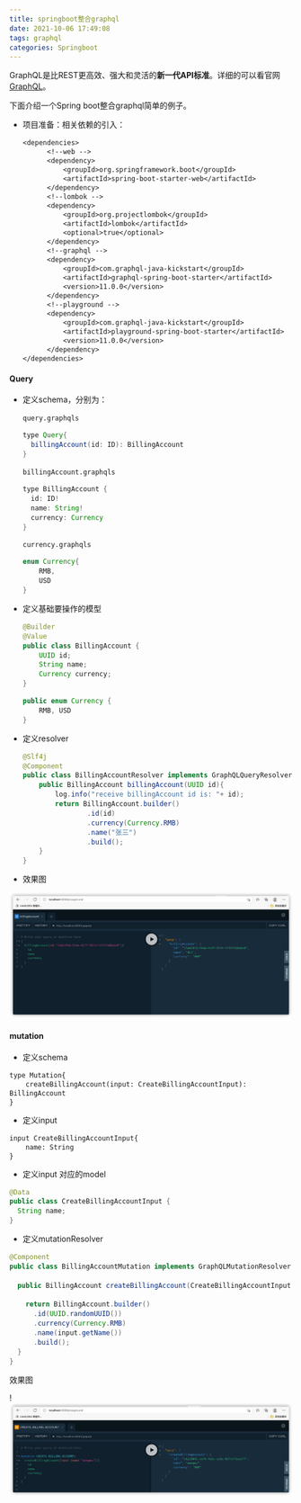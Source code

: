 ```yaml
---
title: springboot整合graphql
date: 2021-10-06 17:49:08
tags: graphql
categories: Springboot
---
```


 GraphQL是比REST更高效、强大和灵活的**新一代API标准**。详细的可以看官网[GraphQL](https://graphql.cn/)。

下面介绍一个Spring boot整合graphql简单的例子。

<!-- more -->

- 项目准备：相关依赖的引入：

  ```properties
  <dependencies>
  		<!--web -->
  		<dependency>
  			<groupId>org.springframework.boot</groupId>
  			<artifactId>spring-boot-starter-web</artifactId>
  		</dependency>
  		<!--lombok -->
  		<dependency>
  			<groupId>org.projectlombok</groupId>
  			<artifactId>lombok</artifactId>
  			<optional>true</optional>
  		</dependency>
  		<!--graphql -->
  		<dependency>
  			<groupId>com.graphql-java-kickstart</groupId>
  			<artifactId>graphql-spring-boot-starter</artifactId>
  			<version>11.0.0</version>
  		</dependency>
  		<!--playground -->
  		<dependency>
  			<groupId>com.graphql-java-kickstart</groupId>
  			<artifactId>playground-spring-boot-starter</artifactId>
  			<version>11.0.0</version>
  		</dependency>
  </dependencies>
  ```

#### Query

- 定义schema，分别为：

  `query.graphqls`

  ```java
  type Query{
    billingAccount(id: ID): BillingAccount
  }
  ```

  `billingAccount.graphqls`

  ```java
  type BillingAccount {
    id: ID!
    name: String!
    currency: Currency
  }
  ```

  `currency.graphqls`

  ```java
  enum Currency{
      RMB,
      USD
  }
  ```

- 定义基础要操作的模型

  ```java
  @Builder
  @Value
  public class BillingAccount {
      UUID id;
      String name;
      Currency currency;
  }
  ```

  ```java
  public enum Currency {
      RMB, USD
  }
  ```

- 定义resolver

  ```java
  @Slf4j
  @Component
  public class BillingAccountResolver implements GraphQLQueryResolver {
      public BillingAccount billingAccount(UUID id){
          log.info("receive billingAccount id is: "+ id);
          return BillingAccount.builder()
                  .id(id)
                  .currency(Currency.RMB)
                  .name("张三")
                  .build();
      }
  }
  ```



- 效果图

![img](/images/resolver.png)

#### mutation

- 定义schema

```
type Mutation{
    createBillingAccount(input: CreateBillingAccountInput): BillingAccount
}
```

- 定义input

```
input CreateBillingAccountInput{
    name: String
}
```

- 定义input 对应的model

```java
@Data
public class CreateBillingAccountInput {
  String name;
}
```

- 定义mutationResolver

```java
@Component
public class BillingAccountMutation implements GraphQLMutationResolver {

  public BillingAccount createBillingAccount(CreateBillingAccountInput input){

    return BillingAccount.builder()
      .id(UUID.randomUUID())
      .currency(Currency.RMB)
      .name(input.getName())
      .build();
  }
}
```



效果图

!![mutation](/images/mutation.png)

